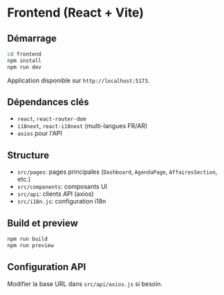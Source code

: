 # Frontend (React + Vite)

## Démarrage

```bash
cd frontend
npm install
npm run dev
```

Application disponible sur `http://localhost:5173`.

## Dépendances clés

- `react`, `react-router-dom`
- `i18next`, `react-i18next` (multi-langues FR/AR)
- `axios` pour l'API

## Structure

- `src/pages`: pages principales (`Dashboard`, `AgendaPage`, `AffairesSection`, etc.)
- `src/components`: composants UI
- `src/api`: clients API (axios)
- `src/i18n.js`: configuration i18n

## Build et preview

```bash
npm run build
npm run preview
```

## Configuration API

Modifier la base URL dans `src/api/axios.js` si besoin.















